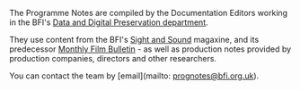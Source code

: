 The Programme Notes are compiled by the Documentation Editors working in the BFI's [Data and Digital Preservation department](https://www2.bfi.org.uk/explore-film-tv/bfi-national-archive/about-bfi-national-archive/archive-teams/data-team).

They use content from the BFI's [Sight and Sound](https://www.bfi.org.uk/sight-and-sound) magaxine, and its predecessor [Monthly Film Bulletin](https://en.wikipedia.org/wiki/The_Monthly_Film_Bulletin) - as well as production notes provided by production companies, directors and other researchers.

You can contact the team by [email](mailto: prognotes@bfi.org.uk).
